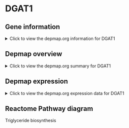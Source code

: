 <h1>DGAT1</h1>

<h2>Gene information</h2>
<details>
  <summary>Click to view the depmap.org information for DGAT1</summary>
  <iframe src="https://depmap.org/portal/gene/DGAT1?tab=about" style="border:none;width:100%;height:800px"></iframe>
</details>

<h2>Depmap overview</h2>
<details>
  <summary>Click to view the depmap.org summary for DGAT1</summary>
  <iframe src="https://depmap.org/portal/gene/DGAT1?tab=overview" style="border:none;width:100%;height:800px"></iframe>
</details>

<h2>Depmap expression</h2>
<details>
  <summary>Click to view the depmap.org expression data for DGAT1</summary>
  <iframe src="https://depmap.org/portal/gene/DGAT1?tab=characterization" style="border:none;width:100%;height:800px"></iframe>
</details>



<h2>Reactome Pathway diagram</h2>
Triglyceride biosynthesis
<div id="diagramHolder"></div>

<script>
    //Creating the Reactome Diagram widget
    //Take into account a proxy needs to be set up in your server side pointing to www.reactome.org
    function onReactomeDiagramReady(){  //This function is automatically called when the widget code is ready to be used
        var diagram = Reactome.Diagram.create({
            "placeHolder" : "diagramHolder",
            "width" : 900,
            "height" : 500
        });

        //Initialising it to the "Hemostasis" pathway
        diagram.loadDiagram("R-HSA-75109");

        //Adding different listeners

        diagram.onDiagramLoaded(function (loaded) {
            console.info("Loaded ", loaded);
            diagram.flagItems("BAD");
	    diagram.flagItems("Q92934");
            if (loaded == "R-HSA-75109") diagram.selectItem("R-HSA-75109");
        });

     }
</script>



